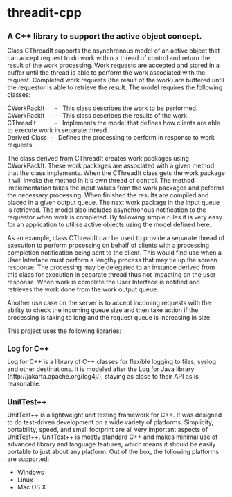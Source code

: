 # threadit-cpp
<h1 style="font-size:130%;"> A C++ library to support the active object concept. </h1>

Class CThreadIt supports the asynchronous model of an active object that can accept request to do work within a thread of control and return the
result of the work processing. Work requests are accepted and stored in a buffer until the thread is able to perform the work associated with
the request. Completed work requests (the result of the work) are buffered until the requestor is able to retrieve the result. 
The model requires the following classes:
<p>
CWorkPackIt &nbsp;&nbsp;&nbsp;&nbsp;&nbsp;- &nbsp; This class describes the work to be performed.<br>
CWorkPackIt &nbsp;&nbsp;&nbsp;&nbsp;&nbsp;- &nbsp; This class describes the results of the work.<br>
CThreadIt &nbsp;&nbsp; &nbsp;&nbsp;&nbsp; &nbsp; &nbsp;- &nbsp; Implements the model that defines how clients are able to execute work in separate thread. <br>
Derived Class &nbsp;- &nbsp; Defines the processing to perform in response to work requests.<br>
</p>                
The class derived from CThreadIt creates work packages using CWorkPackIt. 
These work packages are associated with a given method that the class implements. When the CThreadIt class gets the work package it will invoke
the method in it's own thread of control. The method implementation takes the input values from the work packages and peforms the necessary
processing. When finished the results are compiled and placed in a given output queue. The next work package in the input queue is
retrieved. The model also includes asynchronous notification to the requestor when work is completed. By following simple rules it is
very easy for an application to utilise active objects using the model defined here.

As an example, class CThreadIt can be used to provide a separate thread of execution to perform processing on behalf of clients with a processing
completion notification being sent to the client. This would find use when a User Interface must perform a lengthy process that may tie up
the screen response. The processing may be delegated to an instance derived from this class for execution in separate thread thus not
impacting on the user response. When work is complete the User Interface is notified and retrieves the work done from the work output queue.

Another use case on the server is to accept incoming requests with the ability to check the incoming queue size and then take action if the 
processing is taking to long and the request queue is increasing in size.

This project uses the following libraries:

<h1 style="font-size:120%;">Log for C++  </h1>
Log for C++ is a library of C++ classes for flexible logging to files, syslog and other destinations. It is modeled after the Log for Java library (http://jakarta.apache.org/log4j/), staying as close to their API as is reasonable.


<h1 style="font-size:120%;"> UnitTest++  </h1> 
UnitTest++ is a lightweight unit testing framework for C++. It was designed to do test-driven development on a wide variety of platforms. Simplicity, portability, speed, and small footprint are all very important aspects of UnitTest++. UnitTest++ is mostly standard C++ and makes minimal use of advanced library and language features, which means it should be easily portable to just about any platform. Out of the box, the following platforms are supported:

* Windows
* Linux
* Mac OS X
